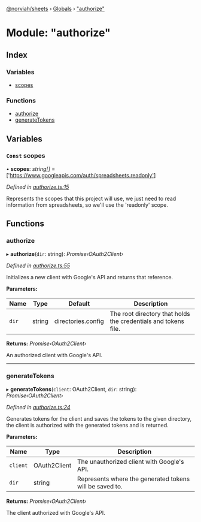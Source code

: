 [@norviah/sheets](../README.md) › [Globals](../globals.md) › ["authorize"](_authorize_.md)

# Module: "authorize"

## Index

### Variables

* [scopes](_authorize_.md#const-scopes)

### Functions

* [authorize](_authorize_.md#authorize)
* [generateTokens](_authorize_.md#generatetokens)

## Variables

### `Const` scopes

• **scopes**: *string[]* = ['https://www.googleapis.com/auth/spreadsheets.readonly']

*Defined in [authorize.ts:15](https://github.com/Norviah/sheets/blob/7510284/src/authorize.ts#L15)*

Represents the scopes that this project will use, we just need to read
information from spreadsheets, so we'll use the 'readonly' scope.

## Functions

###  authorize

▸ **authorize**(`dir`: string): *Promise‹OAuth2Client›*

*Defined in [authorize.ts:55](https://github.com/Norviah/sheets/blob/7510284/src/authorize.ts#L55)*

Initializes a new client with Google's API and returns that reference.

**Parameters:**

Name | Type | Default | Description |
------ | ------ | ------ | ------ |
`dir` | string | directories.config | The root directory that holds the credentials and tokens file. |

**Returns:** *Promise‹OAuth2Client›*

An authorized client with Google's API.

___

###  generateTokens

▸ **generateTokens**(`client`: OAuth2Client, `dir`: string): *Promise‹OAuth2Client›*

*Defined in [authorize.ts:24](https://github.com/Norviah/sheets/blob/7510284/src/authorize.ts#L24)*

Generates tokens for the client and saves the tokens to the given directory,
the client is authorized with the generated tokens and is returned.

**Parameters:**

Name | Type | Description |
------ | ------ | ------ |
`client` | OAuth2Client | The unauthorized client with Google's API. |
`dir` | string | Represents where the generated tokens will be saved to. |

**Returns:** *Promise‹OAuth2Client›*

The client authorized with Google's API.
